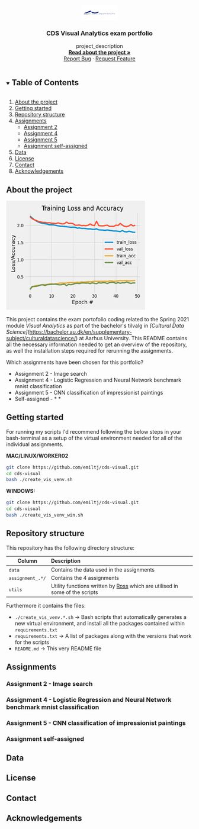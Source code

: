<!-- PROJECT LOGO -->
<br />
<p align="center">
  <a href="https://github.com/emiltj/cds-visual-exam">
    <img src="au.png" alt="Logo" width="100" height="40">
  </a>

  <h3 align="center">CDS Visual Analytics exam portfolio</h3>

  <p align="center">
    project_description
    <br />
    <a href="https://github.com/emiltj/cds-visual-exam/cds-visual-exam.pdf"><strong>Read about the project »</strong></a>
    <br />
    <a href="https://github.com/emiltj/cds-visual-exam/issues">Report Bug</a>
    ·
    <a href="https://github.com/emiltj/cds-visual-exam/issues">Request Feature</a>
  </p>
</p>

<!-- TABLE OF CONTENTS -->
<details open="open">
  <summary><h2 style="display: inline-block">Table of Contents</h2></summary>
  <ol>
    <li><a href="#about-the-project">About the project</a></li>
    <li><a href="#getting-started">Getting started</a></li>
    <li><a href="#repository-structure">Repository structure</a></li>
    <li>
      <a href="#assignments">Assignments</a>
      <ul>
        <li><a href="#assignment-2">Assignment 2</a></li>
        <li><a href="#assignment-4">Assignment 4</a></li>
        <li><a href="#assignment-5">Assignment 5</a></li>
        <li><a href="#assignment-self-assigned">Assignment self-assigned</a></li>
      </ul>
    </li>
    <li><a href="#data">Data</a></li>
    <li><a href="#license">License</a></li>
    <li><a href="#contact">Contact</a></li>
    <li><a href="#acknowledgements">Acknowledgements</a></li>
  </ol>
</details>


<!-- ABOUT THE PROJECT -->
## About the project

<img src="README_images/analysis_example.png" alt="Logo" width="375" height="295">

This project contains the exam portofolio coding related to the Spring 2021 module _Visual Analytics_ as part of the bachelor's tilvalg in _[Cultural Data Science]_(https://bachelor.au.dk/en/supplementary-subject/culturaldatascience/) at Aarhus University. 
This README contains all the necessary information needed to get an overview of the repository, as well the installation steps required for rerunning the assignments. 

Which assignments have been chosen for this portfolio?
* Assignment 2 - Image search 
* Assignment 4 - Logistic Regression and Neural Network benchmark mnist classification
* Assignment 5 - CNN classification of impressionist paintings
* Self-assigned - * *

<!-- GETTING STARTED -->
## Getting started

For running my scripts I'd recommend following the below steps in your bash-terminal as a setup of the virtual environment needed for all of the individual assignments.

__MAC/LINUX/WORKER02__
```bash
git clone https://github.com/emiltj/cds-visual.git
cd cds-visual
bash ./create_vis_venv.sh
```
__WINDOWS:__
```bash
git clone https://github.com/emiltj/cds-visual.git
cd cds-visual
bash ./create_vis_venv_win.sh
```

<!-- REPOSITORY STRUCTURE -->
## Repository structure

This repository has the following directory structure:

| Column | Description|
|--------|:-----------|
```data```| Contains the data used in the assignments
```assignment_.*/``` | Contains the 4 assignments
```utils``` | Utility functions written by [Ross](https://pure.au.dk/portal/en/persons/ross-deans-kristensenmclachlan(29ad140e-0785-4e07-bdc1-8af12f15856c).html) which are utilised in some of the scripts

Furthermore it contains the files:
- ```./create_vis_venv.*.sh``` -> Bash scripts that automatically generates a new virtual environment, and install all the packages contained within ```requirements.txt```
- ```requirements.txt``` -> A list of packages along with the versions that work for the scripts
- ```README.md``` -> This very README file

<!-- ASSIGNMENTS -->
## Assignments

### Assignment 2 - Image search

### Assignment 4 - Logistic Regression and Neural Network benchmark mnist classification

### Assignment 5 - CNN classification of impressionist paintings

### Assignment self-assigned

<!-- DATA -->
## Data

<!-- LICENSE -->
## License

<!-- CONTACT -->
## Contact

<!-- ACKNOWLEDGEMENTS -->
## Acknowledgements
